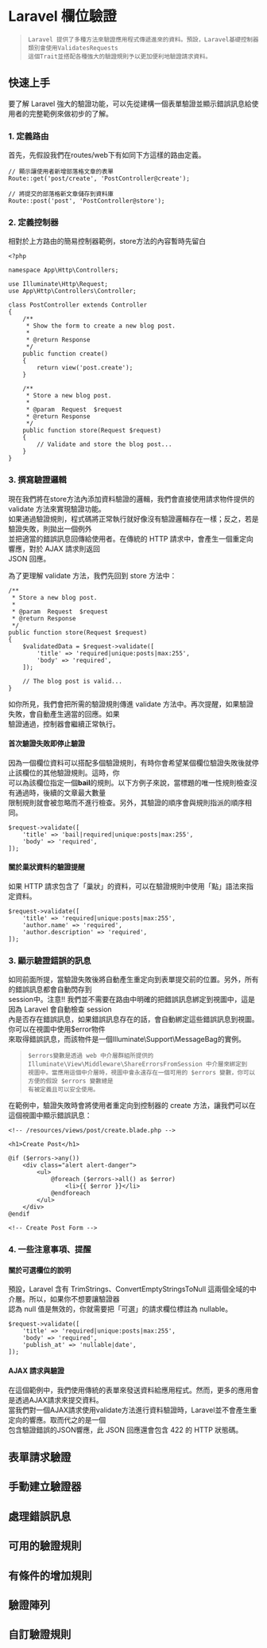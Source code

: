 # Laravel 欄位驗證


> ~~~
> Laravel 提供了多種方法來驗證應用程式傳遞進來的資料。預設，Laravel基礎控制器類別會使用ValidatesRequests
> 這個Trait並搭配各種強大的驗證規則予以更加便利地驗證請求資料。
> ~~~

## 快速上手
要了解 Laravel 強大的驗證功能，可以先從建構一個表單驗證並顯示錯誤訊息給使用者的完整範例來做初步的了解。

### 1. 定義路由
首先，先假設我們在routes/web下有如同下方這樣的路由定義。
```
// 顯示讓使用者新增部落格文章的表單
Route::get('post/create', 'PostController@create');

// 將提交的部落格新文章儲存到資料庫
Route::post('post', 'PostController@store');
```

### 2. 定義控制器
相對於上方路由的簡易控制器範例，store方法的內容暫時先留白
```
<?php

namespace App\Http\Controllers;

use Illuminate\Http\Request;
use App\Http\Controllers\Controller;

class PostController extends Controller
{
    /**
     * Show the form to create a new blog post.
     *
     * @return Response
     */
    public function create()
    {
        return view('post.create');
    }

    /**
     * Store a new blog post.
     *
     * @param  Request  $request
     * @return Response
     */
    public function store(Request $request)
    {
        // Validate and store the blog post...
    }
}
```

### 3. 撰寫驗證邏輯
現在我們將在store方法內添加資料驗證的邏輯，我們會直接使用請求物件提供的 validate 方法來實現驗證功能。<br/>
如果通過驗證規則，程式碼將正常執行就好像沒有驗證邏輯存在一樣；反之，若是驗證失敗，則拋出一個例外<br/>
並把適當的錯誤訊息回傳給使用者。在傳統的 HTTP 請求中，會產生一個重定向響應，對於 AJAX 請求則返回<br/>
JSON 回應。<br/>

為了更理解 validate 方法，我們先回到 store 方法中：
```
/**
 * Store a new blog post.
 *
 * @param  Request  $request
 * @return Response
 */
public function store(Request $request)
{
    $validatedData = $request->validate([
        'title' => 'required|unique:posts|max:255',
        'body' => 'required',
    ]);

    // The blog post is valid...
}
```
如你所見，我們會把所需的驗證規則傳進 validate 方法中。再次提醒，如果驗證失敗，會自動產生適當的回應。如果<br/>
驗證通過，控制器會繼續正常執行。

#### 首次驗證失敗即停止驗證
因為一個欄位資料可以搭配多個驗證規則，有時你會希望某個欄位驗證失敗後就停止該欄位的其他驗證規則。這時，你<br/>
可以為該欄位指定一個**bail**的規則。以下方例子來說，當標題的唯一性規則檢查沒有通過時，後續的文章最大數量<br/>
限制規則就會被忽略而不進行檢查。另外，其驗證的順序會與規則指派的順序相同。
```
$request->validate([
    'title' => 'bail|required|unique:posts|max:255',
    'body' => 'required',
]);
```

#### 關於巢狀資料的驗證提醒
如果 HTTP 請求包含了「巢狀」的資料，可以在驗證規則中使用「點」語法來指定資料。
```
$request->validate([
    'title' => 'required|unique:posts|max:255',
    'author.name' => 'required',
    'author.description' => 'required',
]);
```

### 3. 顯示驗證錯誤的訊息
如同前面所提，當驗證失敗後將自動產生重定向到表單提交前的位置。另外，所有的錯誤訊息都會自動閃存到<br/>
session中。注意!! 我們並不需要在路由中明確的把錯誤訊息綁定到視圖中，這是因為 Laravel 會自動檢查 session<br/>
內是否存在錯誤訊息，如果錯誤訊息存在的話，會自動綁定這些錯誤訊息到視圖。你可以在視圖中使用$error物件<br/>
來取得錯誤訊息，而該物件是一個Illuminate\Support\MessageBag的實例。
> ~~~
> $errors變數是透過 web 中介層群組所提供的 Illuminate\View\Middleware\ShareErrorsFromSession 中介層來綁定到
> 視圖中。當應用這個中介層時，視圖中會永遠存在一個可用的 $errors 變數，你可以方便的假設 $errors 變數總是
> 有被定義且可以安全使用。
> ~~~

在範例中，驗證失敗時會將使用者重定向到控制器的 create 方法，讓我們可以在這個視圖中顯示錯誤訊息：
```
<!-- /resources/views/post/create.blade.php -->

<h1>Create Post</h1>

@if ($errors->any())
    <div class="alert alert-danger">
        <ul>
            @foreach ($errors->all() as $error)
                <li>{{ $error }}</li>
            @endforeach
        </ul>
    </div>
@endif

<!-- Create Post Form -->
```

### 4. 一些注意事項、提醒
#### 關於可選欄位的說明
預設，Laravel 含有 TrimStrings、ConvertEmptyStringsToNull 這兩個全域的中介層。所以，如果你不想要讓驗證器<br/>
認為 null 值是無效的，你就需要把「可選」的請求欄位標註為 nullable。
```
$request->validate([
    'title' => 'required|unique:posts|max:255',
    'body' => 'required',
    'publish_at' => 'nullable|date',
]);
```

#### AJAX 請求與驗證
在這個範例中，我們使用傳統的表單來發送資料給應用程式。然而，更多的應用會是透過AJAX請求來提交資料。<br/>
當我們對一個AJAX請求使用validate方法進行資料驗證時，Laravel並不會產生重定向的響應。取而代之的是一個<br/>
包含驗證錯誤的JSON響應，此 JSON 回應還會包含 422 的 HTTP 狀態碼。

## 表單請求驗證

## 手動建立驗證器

## 處理錯誤訊息

## 可用的驗證規則

## 有條件的增加規則

## 驗證陣列

## 自訂驗證規則